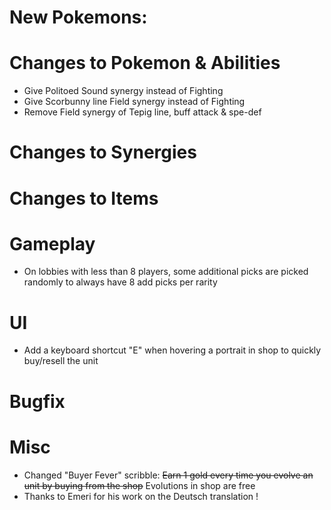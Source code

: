# New Pokemons:

# Changes to Pokemon & Abilities

- Give Politoed Sound synergy instead of Fighting
- Give Scorbunny line Field synergy instead of Fighting
- Remove Field synergy of Tepig line, buff attack & spe-def

# Changes to Synergies

# Changes to Items

# Gameplay

- On lobbies with less than 8 players, some additional picks are picked randomly to always have 8 add picks per rarity

# UI

- Add a keyboard shortcut "E" when hovering a portrait in shop to quickly buy/resell the unit

# Bugfix

# Misc

- Changed "Buyer Fever" scribble: ~~Earn 1 gold every time you evolve an unit by buying from the shop~~ Evolutions in shop are free
- Thanks to Emeri for his work on the Deutsch translation !
